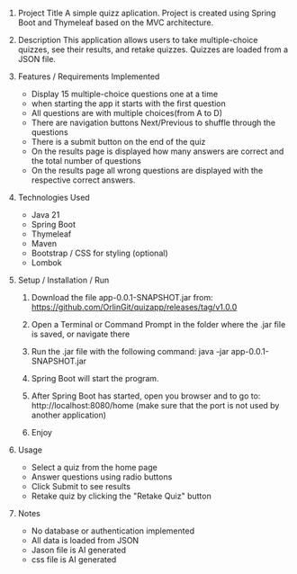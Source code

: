 1. Project Title
	A simple quizz aplication. Project is created using Spring Boot and Thymeleaf based on the MVC architecture.

2. Description
	This application allows users to take multiple-choice quizzes, see their results, and retake quizzes. 
	Quizzes are loaded from a JSON file.

3. Features / Requirements Implemented
	- Display 15 multiple-choice questions one at a time
	- when starting the app it starts with the first question
	- All questions are with multiple choices(from A to D)
	- There are navigation buttons Next/Previous to shuffle through the questions
	- There is a submit button on the end of the quiz
	- On the results page is displayed how many answers are correct and the total number of questions
	- On the results page all wrong questions are displayed with the respective correct answers.

4. Technologies Used
	- Java 21
	- Spring Boot
	- Thymeleaf
	- Maven
	- Bootstrap / CSS for styling (optional)
	- Lombok

5. Setup / Installation / Run

	1. Download the file app-0.0.1-SNAPSHOT.jar from: 
		https://github.com/OrlinGit/quizapp/releases/tag/v1.0.0

	2. Open a Terminal or Command Prompt in the folder where the .jar file is saved, or navigate there

	3. Run the .jar file with the following command: java -jar app-0.0.1-SNAPSHOT.jar 

	4. Spring Boot will start the program. 

	5. After Spring Boot has started, open you browser and to go to:
  		 http://localhost:8080/home (make sure that the port is not used by another application)

	6. Enjoy


6. Usage
	- Select a quiz from the home page
	- Answer questions using radio buttons
	- Click Submit to see results
	- Retake quiz by clicking the "Retake Quiz" button

8. Notes
	- No database or authentication implemented
	- All data is loaded from JSON
	- Jason file is AI generated
	- css file is AI generated
